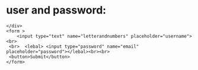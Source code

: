 <!DOCTYPE html>
<html lang="en">
<head>
    <meta charset="UTF-8">
    <meta name="viewport" content="width=<device-width>, initial-scale=1.0">
    <title>Document</title>
    <link ref="style.css">
</head>
<body>
    <div>
        <h1>user and password:</h1>

    </div>
    <form >
        <input type="text" name="letterandnumbers" placeholder="username"><br>
     <br>  <lebal> <input type="password" name="email" placeholder="password"></lebal><br><br>
     <button>Submit</button>
    </form>
</body>
</html>
